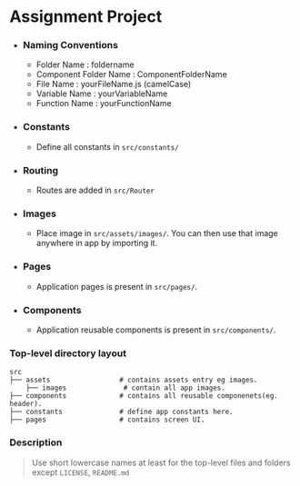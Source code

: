 # Assignment Project

- ### Naming Conventions
  - Folder Name : foldername
  - Component Folder Name : ComponentFolderName
  - File Name : yourFileName.js (camelCase)
  - Variable Name : yourVariableName
  - Function Name : yourFunctionName
- ### Constants
  - Define all constants in `src/constants/`
- ### Routing
  - Routes are added in `src/Router`

* ### Images
  - Place image in `src/assets/images/`. You can then use that image anywhere in app by importing it.
* ### Pages
  - Application pages is present in `src/pages/`.
* ### Components
  - Application reusable components is present in `src/components/`.

### Top-level directory layout

    src
    ├── assets                 # contains assets entry eg images.
        ├── images              # contain all app images.
    ├── components             # contains all reusable componenets(eg. header).
    ├── constants              # define app constants here.
    ├── pages                  # contains screen UI.

### Description

> Use short lowercase names at least for the top-level files and folders except
> `LICENSE`, `README.md`
